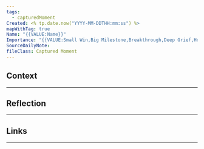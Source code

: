 ```yaml
---
tags:
  - capturedMoment
Created: <% tp.date.now("YYYY-MM-DDTHH:mm:ss") %>
mapWithTag: true
Name: "{{VALUE:Name}}"
Importance: "{{VALUE:Small Win,Big Milestone,Breakthrough,Deep Grief,Hopeful Shift,AHA Moment,Other}}"
SourceDailyNote: 
fileClass: Captured Moment
---
```

## Context
---

## Reflection 
---

## Links
---

